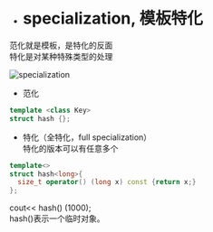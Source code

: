 - # specialization, 模板特化
范化就是模板，是特化的反面   
特化是对某种特殊类型的处理  

![specialization](https://github.com/havenow/my-C-plus-plus/blob/master/C%2B%2B面向对象开发/images/specialization.jpg)

- 范化
```c++
template <class Key>
struct hash {};
```

- 特化（全特化，full specialization）  
特化的版本可以有任意多个  
```c++
template<>
struct hash<long>{
  size_t operator() (long x) const {return x;}
};
```

cout<< hash<long>() (1000);  
hash<long>()表示一个临时对象。  
